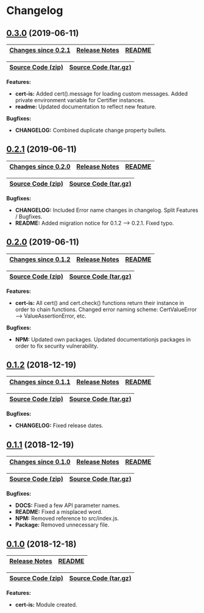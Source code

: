 # Changelog

## <a name="0.3.0"></a> [0.3.0](https://github.com/jpcx/cert-is/tree/0.3.0) (2019-06-11)

| __[Changes since 0.2.1](https://github.com/jpcx/cert-is/compare/0.2.1...0.3.0)__ | [Release Notes](https://github.com/jpcx/cert-is/releases/tag/0.3.0) | [README](https://github.com/jpcx/cert-is/tree/0.3.0/README.md) |
| --- | --- | --- |

| [Source Code (zip)](https://github.com/jpcx/cert-is/archive/0.3.0.zip) | [Source Code (tar.gz)](https://github.com/jpcx/cert-is/archive/0.3.0.tar.gz) |
| --- | --- |

__Features:__

+ __cert-is:__ Added cert().message for loading custom messages.
               Added private environment variable for Certifier instances.
+ __readme:__  Updated documentation to reflect new feature.

__Bugfixes:__

+ __CHANGELOG:__ Combined duplicate change property bullets.

## <a name="0.2.1"></a> [0.2.1](https://github.com/jpcx/cert-is/tree/0.2.1) (2019-06-11)

| __[Changes since 0.2.0](https://github.com/jpcx/cert-is/compare/0.2.0...0.2.1)__ | [Release Notes](https://github.com/jpcx/cert-is/releases/tag/0.2.1) | [README](https://github.com/jpcx/cert-is/tree/0.2.1/README.md) |
| --- | --- | --- |

| [Source Code (zip)](https://github.com/jpcx/cert-is/archive/0.2.1.zip) | [Source Code (tar.gz)](https://github.com/jpcx/cert-is/archive/0.2.1.tar.gz) |
| --- | --- |

__Bugfixes:__

+ __CHANGELOG:__ Included Error name changes in changelog.
                 Split Features / Bugfixes.
+ __README:__    Added migration notice for 0.1.2 --> 0.2.1.
                 Fixed typo.

## <a name="0.2.0"></a> [0.2.0](https://github.com/jpcx/cert-is/tree/0.2.0) (2019-06-11)

| __[Changes since 0.1.2](https://github.com/jpcx/cert-is/compare/0.1.2...0.2.0)__ | [Release Notes](https://github.com/jpcx/cert-is/releases/tag/0.2.0) | [README](https://github.com/jpcx/cert-is/tree/0.2.0/README.md) |
| --- | --- | --- |

| [Source Code (zip)](https://github.com/jpcx/cert-is/archive/0.2.0.zip) | [Source Code (tar.gz)](https://github.com/jpcx/cert-is/archive/0.2.0.tar.gz) |
| --- | --- |

__Features:__

+ __cert-is:__ All cert() and cert.check() functions return their instance in order to chain functions.
               Changed error naming scheme: CertValueError --> ValueAssertionError, etc.

__Bugfixes:__

+ __NPM:__    Updated own packages. Updated documentationjs packages in order to fix security vulnerability.

## <a name="0.1.2"></a> [0.1.2](https://github.com/jpcx/cert-is/tree/0.1.2) (2018-12-19)

| __[Changes since 0.1.1](https://github.com/jpcx/cert-is/compare/0.1.1...0.1.2)__ | [Release Notes](https://github.com/jpcx/cert-is/releases/tag/0.1.2) | [README](https://github.com/jpcx/cert-is/tree/0.1.2/README.md) |
| --- | --- | --- |

| [Source Code (zip)](https://github.com/jpcx/cert-is/archive/0.1.2.zip) | [Source Code (tar.gz)](https://github.com/jpcx/cert-is/archive/0.1.2.tar.gz) |
| --- | --- |

__Bugfixes:__

+ __CHANGELOG:__ Fixed release dates.

## <a name="0.1.1"></a> [0.1.1](https://github.com/jpcx/cert-is/tree/0.1.1) (2018-12-19)

| __[Changes since 0.1.0](https://github.com/jpcx/cert-is/compare/0.1.0...0.1.1)__ | [Release Notes](https://github.com/jpcx/cert-is/releases/tag/0.1.1) | [README](https://github.com/jpcx/cert-is/tree/0.1.1/README.md) |
| --- | --- | --- |

| [Source Code (zip)](https://github.com/jpcx/cert-is/archive/0.1.1.zip) | [Source Code (tar.gz)](https://github.com/jpcx/cert-is/archive/0.1.1.tar.gz) |
| --- | --- |

__Bugfixes:__

+ __DOCS:__    Fixed a few API parameter names.
+ __README:__  Fixed a misplaced word.
+ __NPM:__     Removed reference to src/index.js.
+ __Package:__ Removed unnecessary file.

## <a name="0.1.0"></a> [0.1.0](https://github.com/jpcx/cert-is/tree/0.1.0) (2018-12-18)

| [Release Notes](https://github.com/jpcx/cert-is/releases/tag/0.1.0) | [README](https://github.com/jpcx/cert-is/blob/0.1.0/README.md) |
| --- | --- |

| [Source Code (zip)](https://github.com/jpcx/cert-is/archive/0.1.0.zip) | [Source Code (tar.gz)](https://github.com/jpcx/cert-is/archive/0.1.0.tar.gz) |
| --- | --- |

__Features:__

+ __cert-is:__ Module created.
